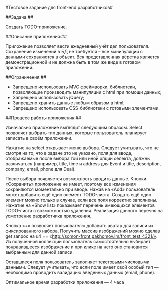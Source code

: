 #Тестовое задание для front-end разработчиков#

##Задача:##

Создать TODO-приложение.

##Описание приложения:##

Приложение позволяет вести ежедневный учёт дел пользователя. Сохранение изменений в БД не требуется – все манипуляции с данными сохраняются в объект. Вся представленная вёрстка является демонстрационной и не должна быть в том же виде в готовом приложении.

##Ограничения:##

* Запрещено использовать MVC фреймворки, библиотеки, позволяющие производить манипуляции с html при помощи данных;
* Запрещено использовать jQuery;
* Запрещено хранить данные любым образом в html;
* Запрещено использовать CSS-библиотеки с готовыми элементами.

##Процесс работы приложения:##

Изначально приложение выглядит следующим образом. Select позволяет выбрать тип данных, которые пользователь планирует записать в своём приложении.

Нажатие на select открывает меню выбора. Следует учитывать, что не смотря на то, что в задаче это не указано, поля для ввода, отображаемые после выбора той или иной опции селекта, должны различаться (например, title, time и address для Event и title, description, company, email, phone для Deal).

После выбора появляется возможность вводить данные. Кнопки «Сохранить» приложение не имеет, поэтому все изменения сохраняются моментально при вводе.
Нажав на «Add» пользователь может добавить ещё один элемент TODO-листа. Создать ещё один элемент можно только в случае, если все поля корректно заполнены. Нажатие на «Show list» показывает перечень имеющихся элементов TODO-листа с возможностью удаления. Реализация данного перечня на усмотрение разработчика приложения.

Кнопка «+» позволяет пользователю добавить аватар для записи из фиксированного набора. Получить массив изображений можно сделав get запрос на url == «http://somon-front.pakhomov.im/front_test_4321/». Из полученной коллекции пользователь самостоятельно выбирает понравившееся изображение и при клике на него оно становится выбранным для данной записи.

Оставшиеся поля пользователь заполняет текстовыми числовыми данными. Следует учитывать, что если поле имеет свой особый тип — необходимо проводить валидацию введенных данных (email, phone).

Оптимальное время разработки приложения — 4 часа
